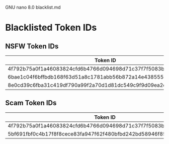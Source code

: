 GNU nano 8.0                      blacklist.md
# Blacklisted Token IDs

## NSFW Token IDs                                                                
| Token ID |
|----------|
| 4f792b75a0f1a46083824cfd6b4766d094698d71c37f7f5083bf09dec3d0fbcd |
| 6bae1c04f6bffbdb168f63d51a8c1781abb56b872a14e438555ab39072f2dfcd |
| 8e0cd39c6fba31c419df790a99f2a70d1d81dc549c9f9d09ea2d17b1dfb8c097 |             | 5bf691fbf0c4b17f8f8cece83fa947f62f480bfbd242bd58946f85535125db4d |             
## Scam Token IDs

| Token ID |
|----------|
| 4f792b75a0f1a46083824cfd6b4766d094698d71c37f7f5083bf09dec3d0fbcd |             | 6bae1c04f6bffbdb168f63d51a8c1781abb56b872a14e438555ab39072f2dfcd |             | 8e0cd39c6fba31c419df790a99f2a70d1d81dc549c9f9d09ea2d17b1dfb8c097 |
| 5bf691fbf0c4b17f8f8cece83fa947f62f480bfbd242bd58946f85535125db4d |
